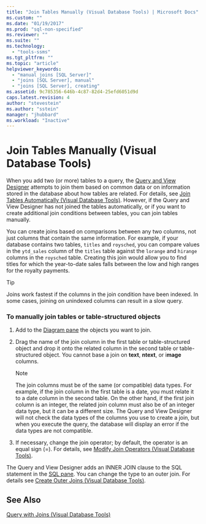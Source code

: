 ```yaml
---
title: "Join Tables Manually (Visual Database Tools) | Microsoft Docs"
ms.custom: ""
ms.date: "01/19/2017"
ms.prod: "sql-non-specified"
ms.reviewer: ""
ms.suite: ""
ms.technology: 
  - "tools-ssms"
ms.tgt_pltfrm: ""
ms.topic: "article"
helpviewer_keywords: 
  - "manual joins [SQL Server]"
  - "joins [SQL Server], manual"
  - "joins [SQL Server], creating"
ms.assetid: 9c785356-646b-4c87-82d4-25efd6051d9d
caps.latest.revision: 4
author: "stevestein"
ms.author: "sstein"
manager: "jhubbard"
ms.workload: "Inactive"
---
```

# Join Tables Manually (Visual Database Tools)
When you add two (or more) tables to a query, the [Query and View Designer](../../ssms/visual-db-tools/query-and-view-designer-tools-visual-database-tools.md) attempts to join them based on common data or on information stored in the database about how tables are related. For details, see [Join Tables Automatically &#40;Visual Database Tools&#41;](../../ssms/visual-db-tools/join-tables-automatically-visual-database-tools.md). However, if the Query and View Designer has not joined the tables automatically, or if you want to create additional join conditions between tables, you can join tables manually.  
  
You can create joins based on comparisons between any two columns, not just columns that contain the same information. For example, if your database contains two tables, `titles` and `roysched`, you can compare values in the `ytd_sales` column of the `titles` table against the `lorange` and `hirange` columns in the `roysched` table. Creating this join would allow you to find titles for which the year-to-date sales falls between the low and high ranges for the royalty payments.  
  
> [!TIP]  
> Joins work fastest if the columns in the join condition have been indexed. In some cases, joining on unindexed columns can result in a slow query.  
  
### To manually join tables or table-structured objects  
  
1.  Add to the [Diagram pane](../../ssms/visual-db-tools/diagram-pane-visual-database-tools.md) the objects you want to join.  
  
2.  Drag the name of the join column in the first table or table-structured object and drop it onto the related column in the second table or table-structured object. You cannot base a join on **text**, **ntext**, or i**mage** columns.  
  
    > [!NOTE]  
    > The join columns must be of the same (or compatible) data types. For example, if the join column in the first table is a date, you must relate it to a date column in the second table. On the other hand, if the first join column is an integer, the related join column must also be of an integer data type, but it can be a different size. The Query and View Designer will not check the data types of the columns you use to create a join, but when you execute the query, the database will display an error if the data types are not compatible.  
  
3.  If necessary, change the join operator; by default, the operator is an equal sign (=). For details, see [Modify Join Operators &#40;Visual Database Tools&#41;](../../ssms/visual-db-tools/modify-join-operators-visual-database-tools.md).  
  
The Query and View Designer adds an INNER JOIN clause to the SQL statement in the [SQL pane](../../ssms/visual-db-tools/sql-pane-visual-database-tools.md). You can change the type to an outer join. For details see [Create Outer Joins &#40;Visual Database Tools&#41;](../../ssms/visual-db-tools/create-outer-joins-visual-database-tools.md).  
  
## See Also  
[Query with Joins &#40;Visual Database Tools&#41;](../../ssms/visual-db-tools/query-with-joins-visual-database-tools.md)  
  

